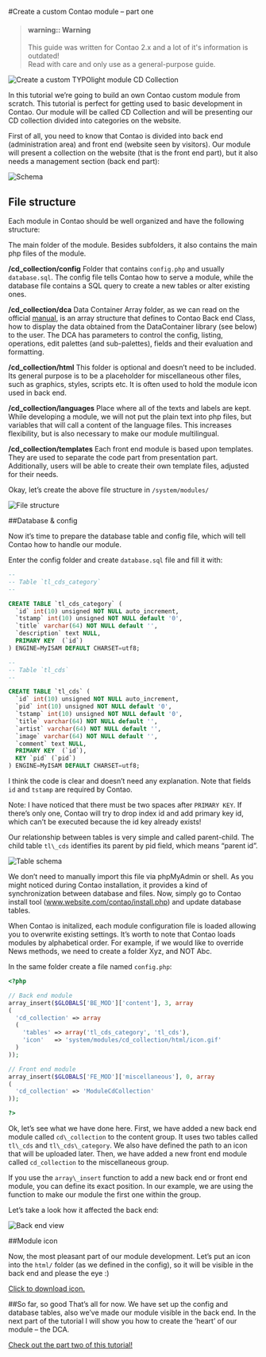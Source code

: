 #Create a custom Contao module – part one  
  
> #### warning:: Warning
> This guide was written for Contao 2.x and a lot of it's information is outdated!  
> Read with care and only use as a general-purpose guide.
  
  
![Create a custom TYPOlight module CD Collection](assets/introimg.jpg)

In this tutorial we’re going to build an own Contao custom module from scratch. This tutorial is perfect for getting used to basic development in Contao. Our module will be called CD Collection and will be presenting our CD collection divided into categories on the website. 

First of all, you need to know that Contao is divided into back end (administration area) and front end (website seen by visitors). Our module will present a collection on the website (that is the front end part), but it also needs a management section (back end part):


![Schema](assets/schema.jpg)


## File structure


Each module in Contao should be well organized and have the following structure:

The main folder of the module. Besides subfolders, it also contains the main php files of the module.


**/cd_collection/config**
Folder that contains `config.php` and usually `database.sql`. The config file tells Contao how to serve a module, while the database file contains a SQL query to create a new tables or alter existing ones.

**/cd_collection/dca**
Data Container Array folder, as we can read on the official [manual](https://contao.org/en/manual/2.11/data-container-arrays.html), is an array structure that defines to Contao Back end Class, how to display the data obtained from the DataContainer library (see below) to the user. The DCA has parameters to control the config, listing, operations, edit palettes (and sub-palettes), fields and their evaluation and formatting.

**/cd_collection/html**
This folder is optional and doesn’t need to be included. Its general purpose is to be a placeholder for miscellaneous other files, such as graphics, styles, scripts etc. It is often used to hold the module icon used in back end.

**/cd_collection/languages**
Place where all of the texts and labels are kept. While developing a module, we will not put the plain text into php files, but variables that will call a content of the language files. This increases flexibility, but is also necessary to make our module multilingual.

**/cd_collection/templates**
Each front end module is based upon templates. They are used to separate the code part from presentation part. Additionally, users will be able to create their own template files, adjusted for their needs.

Okay, let’s create the above file structure in `/system/modules/`


![File structure](assets/file_structure1.jpg)


##Database & config

Now it’s time to prepare the database table and config file, which will tell Contao how to handle our module.

Enter the config folder and create `database.sql` file and fill it with:


```sql
--
-- Table `tl_cds_category`
--

CREATE TABLE `tl_cds_category` (
  `id` int(10) unsigned NOT NULL auto_increment,
  `tstamp` int(10) unsigned NOT NULL default '0',
  `title` varchar(64) NOT NULL default '',
  `description` text NULL,
  PRIMARY KEY  (`id`)
) ENGINE=MyISAM DEFAULT CHARSET=utf8;

--
-- Table `tl_cds`
--

CREATE TABLE `tl_cds` (
  `id` int(10) unsigned NOT NULL auto_increment,
  `pid` int(10) unsigned NOT NULL default '0',
  `tstamp` int(10) unsigned NOT NULL default '0',
  `title` varchar(64) NOT NULL default '',
  `artist` varchar(64) NOT NULL default '',
  `image` varchar(64) NOT NULL default '',
  `comment` text NULL,
  PRIMARY KEY  (`id`),
  KEY `pid` (`pid`)
) ENGINE=MyISAM DEFAULT CHARSET=utf8;
```

I think the code is clear and doesn’t need any explanation. Note that fields `id` and `tstamp` are required by Contao.

Note: I have noticed that there must be two spaces after `PRIMARY KEY`. If there’s only one, Contao will try to drop index id and add primary key id, which can’t be executed because the id key already exists!

Our relationship between tables is very simple and called parent-child. The child table `tl\_cds` identifies its parent by pid field, which means “parent id”.


![Table schema](assets/db_schema.jpg)

We don’t need to manually import this file via phpMyAdmin or shell. As you might noticed during Contao installation, it provides a kind of synchronization between database and files. Now, simply go to Contao install tool (www.website.com/contao/install.php) and update database tables.

When Contao is initalized, each module configuration file is loaded allowing you to overwrite existing settings. It’s worth to note that Contao loads modules by alphabetical order. For example, if we would like to override News methods, we need to create a folder Xyz, and NOT Abc.

In the same folder create a file named `config.php`:


```php
<?php

// Back end module
array_insert($GLOBALS['BE_MOD']['content'], 3, array
(
  'cd_collection' => array
  (
    'tables' => array('tl_cds_category', 'tl_cds'),
    'icon'   => 'system/modules/cd_collection/html/icon.gif'
  )
));

// Front end module
array_insert($GLOBALS['FE_MOD']['miscellaneous'], 0, array
(
  'cd_collection' => 'ModuleCdCollection'
));

?>
```

Ok, let’s see what we have done here. First, we have added a new back end module called `cd\_collection` to the content group. It uses two tables called `tl\_cds` and `tl\_cds\_category`. We also have defined the path to an icon that will be uploaded later. Then, we have added a new front end module called `cd_collection` to the miscellaneous group.

If you use the `array\_insert` function to add a new back end or front end module, you can define its exact position. In our example, we are using the function to make our module the first one within the group.

Let’s take a look how it affected the back end:


![Back end view](assets/backend1.jpg)


##Module icon

Now, the most pleasant part of our module development. Let’s put an icon into the `html/` folder (as we defined in the config), so it will be visible in the back end and please the eye :)

[Click to download icon.](assets/icon.gif)


##So far, so good
That’s all for now. We have set up the config and database tables, also we’ve made our module visible in the back end. In the next part of the tutorial I will show you how to create the ‘heart’ of our module – the DCA.


[Check out the part two of this tutorial!](part2.md)



